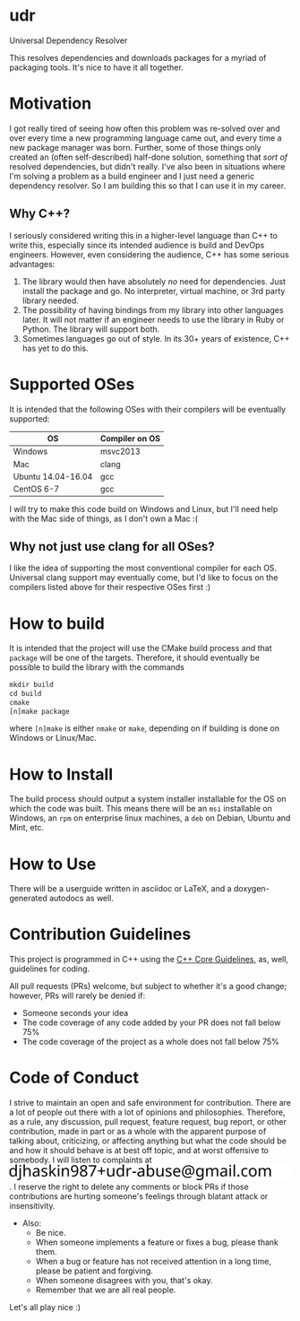 # udr
Universal Dependency Resolver

This resolves dependencies and downloads packages for a myriad of packaging tools. It's nice to have
it all together.

# Motivation

I got really tired of seeing how often this problem was re-solved over and over every time a new
programming language came out, and every time a new package manager was born. Further,
some of those things only created an (often self-described) half-done solution, something
that *sort of* resolved dependencies, but didn't really. I've also been in situations
where I'm solving a problem as a build engineer and I just need a generic dependency resolver.
So I am building this so that I can use it in my career.

## Why C++?

I seriously considered writing this in a higher-level language than
C++ to write this, especially since its intended audience is build and
DevOps engineers. However, even considering the audience, C++ has some serious
advantages:

1) The library would then have absolutely *no* need for dependencies. Just
   install the package and go. No interpreter, virtual machine,
   or 3rd party library needed.
2) The possibility of having bindings from my library into other
   languages later. It will not matter if an engineer needs to use
   the library in Ruby or Python. The library will support both.
3) Sometimes languages go out of style. In its 30+ years of existence,
   C++ has yet to do this.

# Supported OSes

It is intended that the following OSes with their compilers will be eventually
supported:

OS | Compiler on OS
---|---------------
Windows | msvc2013
Mac | clang
Ubuntu 14.04-16.04 | gcc
CentOS 6-7 | gcc

I will try to make this code build on Windows and Linux, but I'll need
help with the Mac side of things, as I don't own a Mac :(

## Why not just use clang for all OSes?

I like the idea of supporting the most conventional compiler for each OS.
Universal clang support may eventually come, but I'd like to focus on
the compilers listed above for their respective OSes first :)

# How to build

It is intended that the project will use the CMake build process and that
`package` will be one of the targets. Therefore, it should eventually be
possible to build the library with the commands
```
mkdir build
cd build
cmake
[n]make package
```
where `[n]make` is either `nmake` or `make`, depending on if building is
done on Windows or Linux/Mac.

# How to Install

The build process should output a system installer installable for the OS on
which the code was built. This means there will be an `msi` installable on
Windows, an `rpm` on enterprise linux machines, a `deb` on Debian, Ubuntu and
Mint, etc.

# How to Use

There will be a userguide written in asciidoc or LaTeX, and a doxygen-generated
autodocs as well.

# Contribution Guidelines

This project is programmed in C++ using the [C++ Core
Guidelines](https://github.com/isocpp/CppCoreGuidelines/blob/master/CppCoreGuidelines.md),
as, well, guidelines for coding.

All pull requests (PRs) welcome, but subject to whether it's a
good change; however, PRs will rarely be denied if:
- Someone seconds your idea
- The code coverage of any code added by your PR does not fall below 75%
- The code coverage of the project as a whole does not fall below 75%

# Code of Conduct

I strive to maintain an open and safe environment for
contribution. There are a lot of people out there with a lot of
opinions and philosophies.  Therefore, as a rule, any discussion, pull
request, feature request, bug report, or other contribution, made in
part or as a whole with the apparent purpose of talking about,
criticizing, or affecting anything but what the code should be and how
it should behave is at best off topic, and at worst offensive to
somebody. I will listen to complaints at ![this udr abuse email](udr-abuse-email.svg) . I reserve the right to
delete any comments or block PRs if those contributions are hurting someone's
feelings through blatant attack or insensitivity.

* Also:
  - Be nice.
  - When someone implements a feature or fixes a bug, please thank them.
  - When a bug or feature has not received attention in a long time, please be
    patient and forgiving.
  - When someone disagrees with you, that's okay.
  - Remember that we are all real people.

Let's all play nice :)
